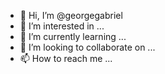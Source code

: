 - 👋 Hi, I’m @georgegabriel
- 👀 I’m interested in ...
- 🌱 I’m currently learning ...
- 💞️ I’m looking to collaborate on ...
- 📫 How to reach me ...

<!---
geogabi/geogabi is a ✨ special ✨ repository because its `README.md` (this file) appears on your GitHub profile.
You can click the Preview link to take a look at your changes.
--->
